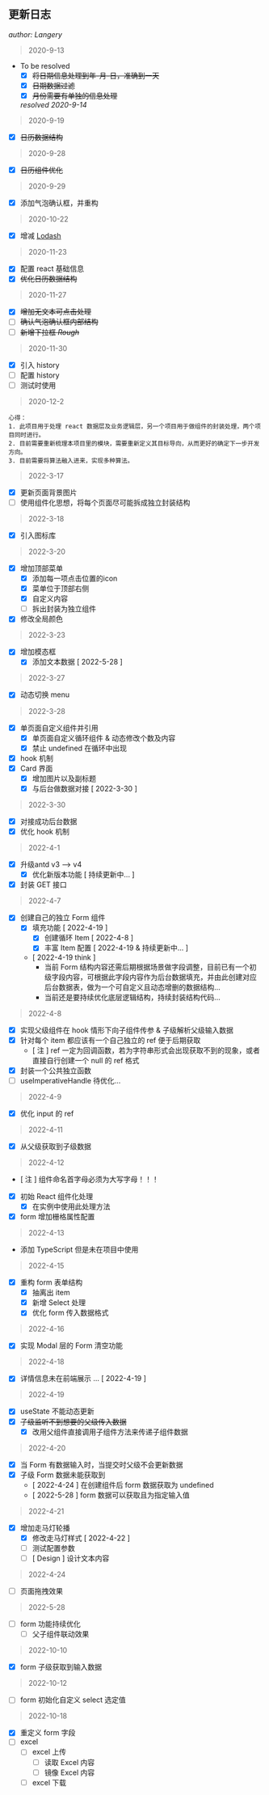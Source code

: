 ## 更新日志

*author: Langery*

> 2020-9-13

- To be resolved
  - [x] ~~将日期信息处理到年-月-日，准确到一天~~
  - [x] ~~日期数据过滤~~
  - [x] ~~月份需要有单独的信息处理~~

  *resolved 2020-9-14*

> 2020-9-19

- [x] ~~日历数据结构~~

> 2020-9-28

- [x] ~~日历组件优化~~

> 2020-9-29

- [x] 添加气泡确认框，并重构

> 2020-10-22

- [x] 增减 [Lodash](https://www.lodashjs.com/)

> 2020-11-23

- [x] 配置 react 基础信息
- [x] ~~优化日历数据结构~~

> 2020-11-27

- [x] ~~增加无文本可点击处理~~
- [ ] ~~确认气泡确认框内部结构~~
- [ ] ~~新增下拉框 *Rough*~~

> 2020-11-30

- [x] 引入 history
- [ ] 配置 history
 - [ ] 测试时使用

> 2020-12-2

    心得：
    1. 此项目用于处理 react 数据层及业务逻辑层，另一个项目用于做组件的封装处理，两个项目同时进行。
    2. 目前需要重新梳理本项目里的模块，需要重新定义其目标导向，从而更好的确定下一步开发方向。
    3. 目前需要将算法融入进来，实现多种算法。

> 2022-3-17

- [x] 更新页面背景图片
- [ ] 使用组件化思想，将每个页面尽可能拆成独立封装结构

> 2022-3-18

- [x] 引入图标库

> 2022-3-20

- [x] 增加顶部菜单
  - [x] 添加每一项点击位置的icon
  - [x] 菜单位于顶部右侧
  - [x] 自定义内容
  - [ ] 拆出封装为独立组件
- [x] 修改全局颜色

> 2022-3-23

- [x] 增加模态框
  - [x] 添加文本数据 [ 2022-5-28 ]

> 2022-3-27

- [x] 动态切换 menu

> 2022-3-28

- [x] 单页面自定义组件并引用
  - [x] 单页面自定义循环组件 & 动态修改个数及内容
  - [x] 禁止 undefined 在循环中出现
- [x] hook 机制
- [x] Card 界面
  - [x] 增加图片以及副标题
  - [x] 与后台做数据对接 [ 2022-3-30 ]

> 2022-3-30

- [x] 对接成功后台数据
- [x] 优化 hook 机制

> 2022-4-1

- [x] 升级antd v3 --> v4
  - [x] 优化新版本功能 [ 持续更新中... ]
- [x] 封装 GET 接口

> 2022-4-7

- [x] 创建自己的独立 Form 组件
  - [x] 填充功能 [ 2022-4-19 ]
    - [x] 创建循环 Item [ 2022-4-8 ]
    - [x] 丰富 Item 配置 [ 2022-4-19 & 持续更新中... ]
  - [ 2022-4-19 think ]
    - 当前 Form 结构内容还需后期根据场景做字段调整，目前已有一个初级字段内容，可根据此字段内容作为后台数据填充，并由此创建对应后台数据表，做为一个可自定义且动态增删的数据结构...
    - 当前还是要持续优化底层逻辑结构，持续封装结构代码...

> 2022-4-8

- [x] 实现父级组件在 hook 情形下向子组件传参 & 子级解析父级输入数据
- [x] 针对每个 item 都应该有一个自己独立的 ref 便于后期获取
  - [ 注 ] ref 一定为回调函数，若为字符串形式会出现获取不到的现象，或者直接自行创建一个 null 的 ref 格式
- [x] 封装一个公共独立函数
- [ ] useImperativeHandle 待优化...

> 2022-4-9

- [x] 优化 input 的 ref

> 2022-4-11

- [x] 从父级获取到子级数据

> 2022-4-12

- [ 注 ] 组件命名首字母必须为大写字母！！！
- [x] 初始 React 组件化处理
  - [x] 在实例中使用此处理方法
- [x] form 增加栅格属性配置

> 2022-4-13

- 添加 TypeScript 但是未在项目中使用

> 2022-4-15

- [x] 重构 form 表单结构
  - [x] 抽离出 item
  - [x] 新增 Select 处理
  - [x] 优化 form 传入数据格式

> 2022-4-16

- [x] 实现 Modal 层的 Form 清空功能

> 2022-4-18

- [x] 详情信息未在前端展示 ... [ 2022-4-19 ]

> 2022-4-19

- [x] useState 不能动态更新
- [X] ~~子级监听不到想要的父级传入数据~~
  - [X] 改用父组件直接调用子组件方法来传递子组件数据

> 2022-4-20

- [x] 当 Form 有数据输入时，当提交时父级不会更新数据
- [x] 子级 Form 数据未能获取到
  - [ 2022-4-24 ] 在创建组件后 form 数据获取为 undefined
  - [ 2022-5-28 ] form 数据可以获取且为指定输入值

> 2022-4-21

- [x] 增加走马灯轮播
  - [x] 修改走马灯样式 [ 2022-4-22 ]
  - [ ] 测试配置参数
  - [ ] [ Design ] 设计文本内容

> 2022-4-24

- [ ] 页面拖拽效果

> 2022-5-28

- [ ] form 功能持续优化
  - [ ] 父子组件联动效果

> 2022-10-10

- [x] form 子级获取到输入数据

> 2022-10-12

- [ ] form 初始化自定义 select 选定值

> 2022-10-18

- [x] 重定义 form 字段
- [ ] excel
  - [ ] excel 上传
    - [ ] 读取 Excel 内容
    - [ ] 镜像 Excel 内容
  - [ ] excel 下载
